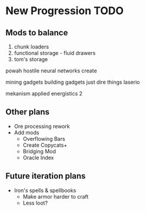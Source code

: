 # New Progression TODO

## Mods to balance

1. chunk loaders
2. functional storage - fluid drawers
3. tom's storage

powah
hostile neural networks
create

mining gadgets
building gadgets
just dire things
laserio

mekanism
applied energistics 2

## Other plans

- Ore processing rework
- Add mods
  - Overflowing Bars
  - Create Copycats+
  - Bridging Mod
  - Oracle Index

## Future iteration plans

- Iron's spells & spellbooks
  - Make armor harder to craft
  - Less loot?
